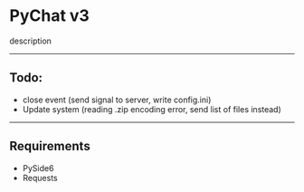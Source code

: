 # PyChat v3

description

---

## Todo:

- close event (send signal to server, write config.ini)
- Update system (reading .zip encoding error, send list of files instead)

---

## Requirements

- PySide6
- Requests
